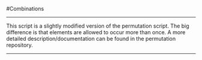 #Combinations

___
This script is a slightly modified version of the permutation script. The big difference is that elements are allowed to occur more than once.
A more detailed description/documentation can be found in the permutation repository.
___